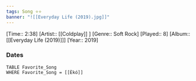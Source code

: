 ```yaml
---
tags: Song ⭐⭐ 
banner: "![[Everyday Life (2019).jpg]]"
---
```

[Time:: 2:38]
[Artist:: [[Coldplay]] ]
[Genre:: Soft Rock]
[Played:: 8]
[Album:: [[Everyday Life (2019)]]]
[Year:: 2019]
### Dates
````dataview
TABLE Favorite_Song
WHERE Favorite_Song = [[Èkó]]
````